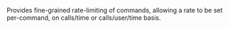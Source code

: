 Provides fine-grained rate-limiting of commands, allowing a rate to be
set per-command, on calls/time or calls/user/time basis.
